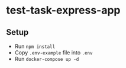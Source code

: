 # test-task-express-app

## Setup
* Run `npm install`
* Copy `.env-example` file into `.env`
* Run `docker-compose up -d`